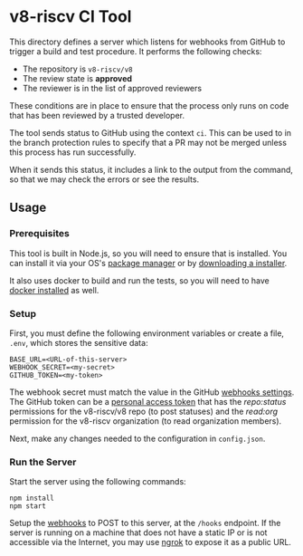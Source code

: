 # v8-riscv CI Tool

This directory defines a server which listens for webhooks from GitHub to trigger a build and test procedure. It performs the following checks:

* The repository is `v8-riscv/v8`
* The review state is **approved**
* The reviewer is in the list of approved reviewers

These conditions are in place to ensure that the process only runs on code that has been reviewed by a trusted developer.

The tool sends status to GitHub using the context `ci`. This can be used to in the branch protection rules to specify that a PR may not be merged unless this process has run successfully.

When it sends this status, it includes a link to the output from the command, so that we may check the errors or see the results.

## Usage

### Prerequisites

This tool is built in Node.js, so you will need to ensure that is installed. You can install it via your OS's [package manager](https://nodejs.org/en/download/package-manager/#debian-and-ubuntu-based-linux-distributions-enterprise-linux-fedora-and-snap-packages) or by [downloading a installer](https://nodejs.org/en/download/).

It also uses docker to build and run the tests, so you will need to have [docker installed](https://docs.docker.com/get-docker/) as well.

### Setup

First, you must define the following environment variables or create a file, `.env`, which stores the sensitive data:

```
BASE_URL=<URL-of-this-server>
WEBHOOK_SECRET=<my-secret>
GITHUB_TOKEN=<my-token>
```

The webhook secret must match the value in the GitHub [webhooks settings](https://github.com/v8-riscv/v8/settings/hooks). The GitHub token can be a [personal access token](https://github.com/settings/tokens) that has the *repo:status* permissions for the v8-riscv/v8 repo (to post statuses) and the *read:org* permission for the v8-riscv organization (to read organization members).

Next, make any changes needed to the configuration in `config.json`.

### Run the Server

Start the server using the following commands:
```
npm install
npm start
```

Setup the [webhooks](https://github.com/v8-riscv/v8/settings/hooks) to POST to this server, at the `/hooks` endpoint. If the server is running on a machine that does not have a static IP or is not accessible via the Internet, you may use [ngrok](https://ngrok.com/) to expose it as a public URL.